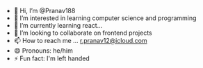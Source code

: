 - 👋 Hi, I’m @Pranav188
- 👀 I’m interested in learning computer science and programming
- 🌱 I’m currently learning react...
- 💞️ I’m looking to collaborate on frontend projects
- 📫 How to reach me ... r.pranav12@icloud.com
- 😄 Pronouns: he/him
- ⚡ Fun fact: I'm left handed

<!---
Pranav188/Pranav188 is a ✨ special ✨ repository because its `README.md` (this file) appears on your GitHub profile.
You can click the Preview link to take a look at your changes.
--->
